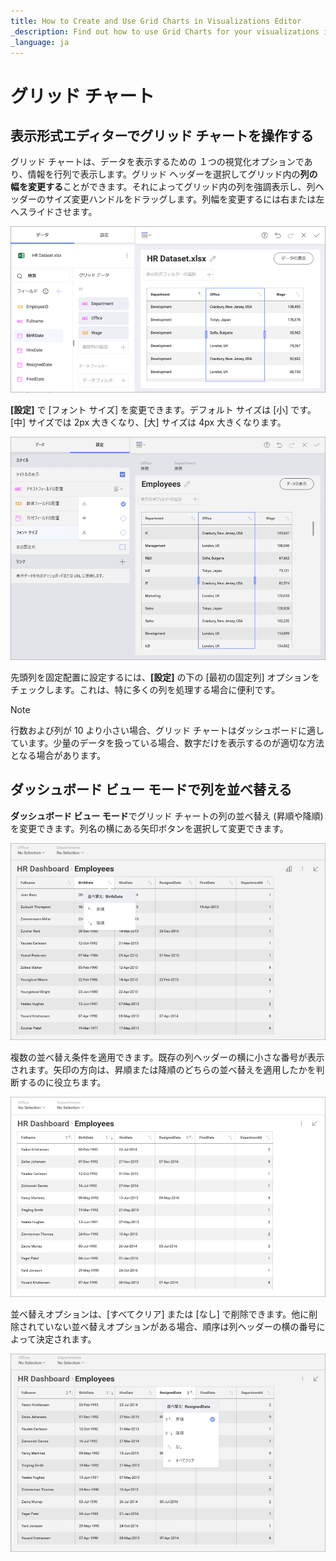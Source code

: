 ```yaml
---
title: How to Create and Use Grid Charts in Visualizations Editor
_description: Find out how to use Grid Charts for your visualizations in Slingshot Analytics.
_language: ja
---
```


# グリッド チャート

## 表示形式エディターでグリッド チャートを操作する 

グリッド チャートは、データを表示するための １つの視覚化オプションであり、情報を行列で表示します。グリッド ヘッダーを選択してグリッド内の**列の幅を変更する**ことができます。それによってグリッド内の列を強調表示し、列ヘッダーのサイズ変更ハンドルをドラッグします。列幅を変更するには右または左へスライドさせます。

<img src="images/grid-view-sorting-columns.png" alt="Grid Chart Sorting Columns" class="responsive-img"/>

**[設定]** で [フォント サイズ] を変更できます。デフォルト サイズは [小] です。[中] サイズでは 2px 大きくなり、[大] サイズは 4px 大きくなります。

<img src="images/fix-second-column.png" alt="fix font size of second column" class="responsive-img"/>

先頭列を固定配置に設定するには、**[設定]** の下の [最初の固定列] オプションをチェックします。これは、特に多くの列を処理する場合に便利です。

>[!NOTE]
>行数および列が 10 より小さい場合、グリッド チャートはダッシュボードに適しています。少量のデータを扱っている場合、数字だけを表示するのが適切な方法となる場合があります。

## ダッシュボード ビュー モードで列を並べ替える

**ダッシュボード ビュー モード**でグリッド チャートの列の並べ替え (昇順や降順) を変更できます。列名の横にある矢印ボタンを選択して変更できます。

<img src="images/grid-view-sorting-columns-options.png" alt="Grid Chart Sorting Columns Options" class="responsive-img"/>

複数の並べ替え条件を適用できます。既存の列ヘッダーの横に小さな番号が表示されます。矢印の方向は、昇順または降順のどちらの並べ替えを適用したかを判断するのに役立ちます。

<img src="images/sorting-view-all-numbers.png" alt="Sorting View All Numbers" class="responsive-img"/>

並べ替えオプションは、[すべてクリア] または [なし] で削除できます。他に削除されていない並べ替えオプションがある場合、順序は列ヘッダーの横の番号によって決定されます。

<img src="images/sorting-view-mode.png" alt="Sorting View Mode Remove" class="responsive-img"/>
